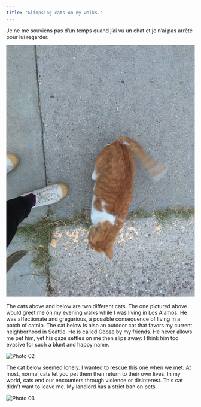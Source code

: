 ```yaml
---
title: "Glimpsing cats on my walks."
---
```

Je ne me souviens pas d’un temps quand j’ai vu un chat et je n’ai pas arrêté pour lui regarder. 



![Photo 01](/assets/2024-11-25_Glimpses_of_Cats/IMG_1242.jpeg)

The cats above and below are two different cats. The one pictured above would greet me on my evening walks while I was living in Los Alamos. He was affectionate and gregarious, a possible consequence of living in a patch of catnip. The cat below is also an outdoor cat that favors my current neighborhood in Seattle. He is called Goose by my friends. He never allows me pet him, yet his gaze settles on me then slips away: I think him too evasive for such a blunt and happy name.

![Photo 02](/assets/2024-11-25_Glimpses_of_Cats/IMG_1760.jpeg)

The cat below seemed lonely. I wanted to rescue this one when we met. At most, normal cats let you pet them then return to their own lives. In my world, cats end our encounters through violence or disinterest. This cat didn't want to leave me. My landlord has a strict ban on pets.

![Photo 03](/assets/2024-11-25_Glimpses_of_Cats/IMG_2020.jpeg)
